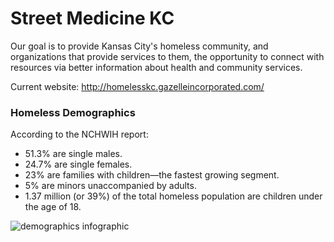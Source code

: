 # Street Medicine KC

Our goal is to provide Kansas City's homeless community, and organizations that provide services to them, the opportunity to connect with resources via better information about health and community services. 

Current website: http://homelesskc.gazelleincorporated.com/

### Homeless Demographics

According to the NCHWIH report:
- 51.3% are single males.
- 24.7% are single females.
- 23% are families with children—the fastest growing segment.
- 5% are minors unaccompanied by adults.
- 1.37 million (or 39%) of the total homeless population are children under the age of 18.
 
![demographics infographic](https://cloud.githubusercontent.com/assets/17709785/18036030/69b0e5b0-6d27-11e6-9ba9-92ff567c9d9b.jpg)
